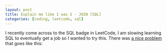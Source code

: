 ```yaml
---
layout: post
title: Explain me like I was 5 - JOIN [SQL]
categories: [coding, leetcode, sql]
---
```



I recently come across to the SQL badge in LeetCode, I am slowing learning SQL to eventually get a job so I wanted to try this. There was [a nice problem](https://leetcode.com/problems/customer-who-visited-but-did-not-make-any-transactions/) that goes like this:




<!-- |employee_id | | -->






